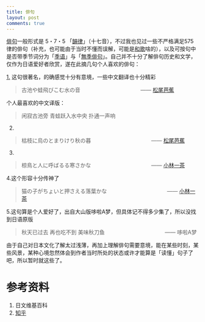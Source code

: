 ```yaml
---
title: 俳句
layout: post
comments: true
---
```


[俳句](https://ja.wikipedia.org/wiki/%E4%BF%B3%E5%8F%A5)一般形式是 5・7・5 「[韻律](https://ja.wikipedia.org/wiki/%E3%83%AA%E3%82%BA%E3%83%A0)」（十七音），不过我也见过一些不严格满足575律的俳句（补充，也可能由于当时不懂而误解，可能是[和歌](https://ja.wikipedia.org/wiki/%E5%92%8C%E6%AD%8C)啥的），以及可按句中是否带季节词分为「[季语](https://ja.wikipedia.org/wiki/%E5%AD%A3%E8%AA%9E)」与「[無季俳句](https://ja.wikipedia.org/wiki/%E7%84%A1%E5%AD%A3%E4%BF%B3%E5%8F%A5)」。自己并不十分了解俳句历史和文学，仅作为日语爱好者欣赏，遂在此摘几句个人喜欢的俳句：

[1.](https://ja.wikipedia.org/wiki/%E5%8F%A4%E6%B1%A0%E3%82%84%E8%9B%99%E9%A3%9B%E3%81%B3%E3%81%93%E3%82%80%E6%B0%B4%E3%81%AE%E9%9F%B3) 这句很著名，的确感觉十分有意境，一些中文翻译也十分精彩
> 古池や蛙飛びこむ水の音
>　　　　　　　　　　　―― [松尾芭蕉](https://ja.wikipedia.org/wiki/%E6%9D%BE%E5%B0%BE%E8%8A%AD%E8%95%89)

个人最喜欢的中文译版：
> 闲寂古池旁 青蛙跃入水中央 扑通一声响

2.
> 枯枝に烏のとまりけり秋の暮
> 　　　　　　　　　　　―― [松尾芭蕉](https://ja.wikipedia.org/wiki/%E6%9D%BE%E5%B0%BE%E8%8A%AD%E8%95%89)

3.
> 椋鳥と人に呼ばるる寒さかな
> 　　　　　　　　　　　―― [小林一茶](https://ja.wikipedia.org/wiki/%E5%B0%8F%E6%9E%97%E4%B8%80%E8%8C%B6)

4.这个形容十分传神了
> 猫の子がちょいと押さえる落葉かな
> 　　　　　　　　　　　―― [小林一茶](https://ja.wikipedia.org/wiki/%E5%B0%8F%E6%9E%97%E4%B8%80%E8%8C%B6)

5.这句算是个人爱好了，出自大山版哆啦A梦，但具体记不得多少集了，所以没找到日语原版
> 秋天已过去 再也吃不到 美味秋刀鱼
> 　　　　　　　　　　　―― 哆啦A梦

由于自己对日本文化了解太过浅薄，再加上理解俳句需要意境，能在某些时刻，某些风景，某种心境忽然体会到作者当时所处的状态或许才能算是「读懂」句子了吧，所以暂时就这些了。

# 参考资料
1. 日文维基百科
2. [知乎](https://www.zhihu.com/question/20776491)

